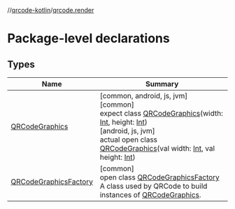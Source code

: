 //[qrcode-kotlin](../../index.md)/[qrcode.render](index.md)

# Package-level declarations

## Types

| Name | Summary |
|---|---|
| [QRCodeGraphics](-q-r-code-graphics/index.md) | [common, android, js, jvm]<br>[common]<br>expect class [QRCodeGraphics](-q-r-code-graphics/index.md)(width: [Int](https://kotlinlang.org/api/latest/jvm/stdlib/kotlin/-int/index.html), height: [Int](https://kotlinlang.org/api/latest/jvm/stdlib/kotlin/-int/index.html))<br>[android, js, jvm]<br>actual open class [QRCodeGraphics](-q-r-code-graphics/index.md)(val width: [Int](https://kotlinlang.org/api/latest/jvm/stdlib/kotlin/-int/index.html), val height: [Int](https://kotlinlang.org/api/latest/jvm/stdlib/kotlin/-int/index.html)) |
| [QRCodeGraphicsFactory](-q-r-code-graphics-factory/index.md) | [common]<br>open class [QRCodeGraphicsFactory](-q-r-code-graphics-factory/index.md)<br>A class used by QRCode to build instances of [QRCodeGraphics](-q-r-code-graphics/index.md). |
